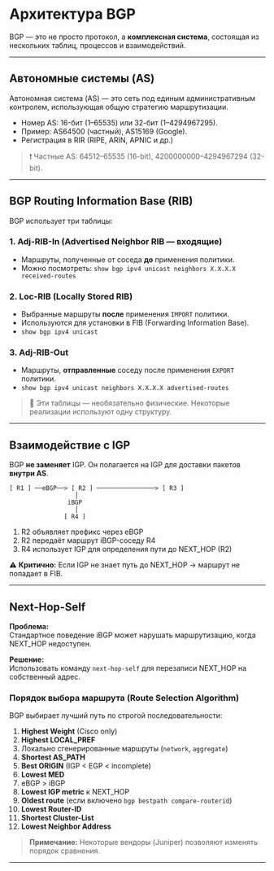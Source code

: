 # Архитектура BGP

BGP — это не просто протокол, а **комплексная система**, состоящая из нескольких таблиц, процессов и взаимодействий.

---

## Автономные системы (AS)

Автономная система (AS) — это сеть под единым административным контролем, использующая общую стратегию маршрутизации.

- Номер AS: 16-бит (1–65535) или 32-бит (1–4294967295).
- Пример: AS64500 (частный), AS15169 (Google).
- Регистрация в RIR (RIPE, ARIN, APNIC и др.)

> ❗ Частные AS: 64512–65535 (16-bit), 4200000000–4294967294 (32-bit).

---

## BGP Routing Information Base (RIB)

BGP использует три таблицы:

### 1. Adj-RIB-In (Advertised Neighbor RIB — входящие)
- Маршруты, полученные от соседа **до** применения политики.
- Можно посмотреть: `show bgp ipv4 unicast neighbors X.X.X.X received-routes`

### 2. Loc-RIB (Locally Stored RIB)
- Выбранные маршруты **после** применения `IMPORT` политики.
- Используются для установки в FIB (Forwarding Information Base).
- `show bgp ipv4 unicast`

### 3. Adj-RIB-Out
- Маршруты, **отправленные** соседу после применения `EXPORT` политики.
- `show bgp ipv4 unicast neighbors X.X.X.X advertised-routes`

> 🔗 Эти таблицы — необязательно физические. Некоторые реализации используют одну структуру.

---

## Взаимодействие с IGP

BGP **не заменяет** IGP. Он полагается на IGP для доставки пакетов **внутри AS**.

```text
[ R1 ] ──eBGP──> [ R2 ] ────────────────> [ R3 ]
                  │
                iBGP
                  │
               [ R4 ]
```
1. R2 объявляет префикс через eBGP  
2. R2 передаёт маршрут iBGP-соседу R4  
3. R4 использует IGP для определения пути до NEXT_HOP (R2)  

⚠️ **Критично:** Если IGP не знает путь до NEXT_HOP → маршрут не попадает в FIB.

---

## Next-Hop-Self

**Проблема:**  
Стандартное поведение iBGP может нарушать маршрутизацию, когда NEXT_HOP недоступен.

**Решение:**  
Использовать команду `next-hop-self` для перезаписи NEXT_HOP на собственный адрес.

### Порядок выбора маршрута (Route Selection Algorithm)

BGP выбирает лучший путь по строгой последовательности:

1. **Highest Weight** (Cisco only)
2. **Highest LOCAL_PREF**
3. Локально сгенерированные маршруты (`network`, `aggregate`)
4. **Shortest AS_PATH**
5. **Best ORIGIN** (IGP < EGP < incomplete)
6. **Lowest MED**
7. eBGP > iBGP
8. **Lowest IGP metric** к NEXT_HOP
9. **Oldest route** (если включено `bgp bestpath compare-routerid`)
10. **Lowest Router-ID**
11. **Shortest Cluster-List**
12. **Lowest Neighbor Address**

> **Примечание:** Некоторые вендоры (Juniper) позволяют изменять порядок сравнения.

---
